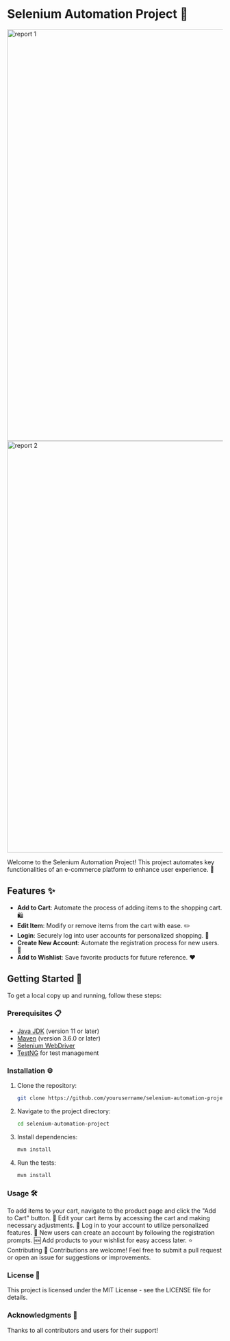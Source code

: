 # Selenium Automation Project 🚀
<img width="960" alt="report 1" src="https://github.com/user-attachments/assets/d60d4aa5-9900-4e90-bb99-13e384b755de" />
<img width="960" alt="report 2" src="https://github.com/user-attachments/assets/7e00daa2-d74b-48d3-ba9c-cd7f48eaf0ab" />



Welcome to the Selenium Automation Project! This project automates key functionalities of an e-commerce platform to enhance user experience. 🛒

## Features ✨

- **Add to Cart**: Automate the process of adding items to the shopping cart. 🛍️
- **Edit Item**: Modify or remove items from the cart with ease. ✏️
- **Login**: Securely log into user accounts for personalized shopping. 🔐
- **Create New Account**: Automate the registration process for new users. 📝
- **Add to Wishlist**: Save favorite products for future reference. ❤️

## Getting Started 🏁

To get a local copy up and running, follow these steps:

### Prerequisites 📋

- [Java JDK](https://www.oracle.com/java/technologies/javase-jdk11-downloads.html) (version 11 or later)
- [Maven](https://maven.apache.org/) (version 3.6.0 or later)
- [Selenium WebDriver](https://www.selenium.dev/downloads/)
- [TestNG](https://testng.org/doc/download.html) for test management

### Installation ⚙️

1. Clone the repository:
   ```bash
   git clone https://github.com/yourusername/selenium-automation-project.git

2. Navigate to the project directory:
    ```bash
    cd selenium-automation-project
    
3. Install dependencies:
    ```bash
    mvn install
    
4. Run the tests:
   ```bash
   mvn install

### Usage 🛠️
To add items to your cart, navigate to the product page and click the "Add to Cart" button. 🛒
Edit your cart items by accessing the cart and making necessary adjustments. 🔄
Log in to your account to utilize personalized features. 👤
New users can create an account by following the registration prompts. 🆕
Add products to your wishlist for easy access later. ⭐
Contributing 🤝
Contributions are welcome! Feel free to submit a pull request or open an issue for suggestions or improvements.

### License 📄
This project is licensed under the MIT License - see the LICENSE file for details.

### Acknowledgments 🙏
Thanks to all contributors and users for their support!




